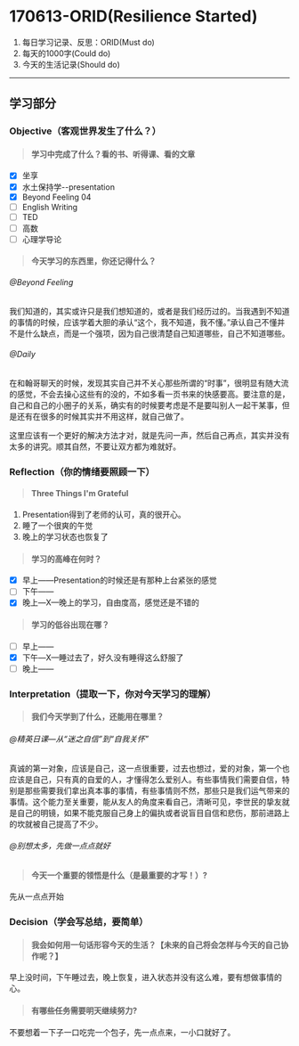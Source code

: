 # 170613-ORID(Resilience Started)

1. 每日学习记录、反思：ORID(Must do)
2. 每天的1000字(Could do)
3. 今天的生活记录(Should do)

------

## 学习部分

### Objective（客观世界发生了什么？）

> #### 学习中完成了什么？看的书、听得课、看的文章

- [x] 坐享
- [x] 水土保持学--presentation
- [x] Beyond Feeling 04
- [ ] English Writing
- [ ] TED
- [ ] 高数
- [ ] 心理学导论

> #### 今天学习的东西里，你还记得什么？

###### @Beyond Feeling

​	我们知道的，其实或许只是我们想知道的，或者是我们经历过的。当我遇到不知道的事情的时候，应该学着大胆的承认“这个，我不知道，我不懂。”承认自己不懂并不是什么缺点，而是一个强项，因为自己很清楚自己知道哪些，自己不知道哪些。

###### @Daily

​	在和翰哥聊天的时候，发现其实自己并不关心那些所谓的“时事”，很明显有随大流的感觉，不会去操心这些有的没的，不如多看一页书来的快感要高。要注意的是，自己和自己的小圈子的关系，确实有的时候要考虑是不是要叫别人一起干某事，但是还有在很多的时候其实并不用这样，就自己做了。

​	这里应该有一个更好的解决方法才对，就是先问一声，然后自己再点，其实并没有太多的讲究。顺其自然，不要让双方都为难就好。

### Reflection（你的情绪要照顾一下）

> #### Three Things I'm Grateful

1. Presentation得到了老师的认可，真的很开心。
2. 睡了一个很爽的午觉
3. 晚上的学习状态也恢复了

> #### 学习的高峰在何时？

- [x] 早上——Presentation的时候还是有那种上台紧张的感觉
- [ ] 下午——
- [x] 晚上—X—晚上的学习，自由度高，感觉还是不错的

> #### 学习的低谷出现在哪？

- [ ] 早上——
- [x] 下午—X—睡过去了，好久没有睡得这么舒服了
- [ ] 晚上——

### Interpretation（提取一下，你对今天学习的理解）

> #### 我们今天学到了什么，还能用在哪里？

###### @精英日课—从“迷之自信”到“自我关怀”

​	真诚的第一对象，应该是自己，这一点很重要，过去也想过，爱的对象，第一个也应该是自己，只有真的自爱的人，才懂得怎么爱别人。有些事情我们需要自信，特别是那些需要我们拿出真本事的事情，有些事情则不然，那些只是我们运气带来的事情。这个能力至关重要，能从友人的角度来看自己，清晰可见，李世民的挚友就是自己的明镜，如果不能克服自己身上的偏执或者说盲目自信和悲伤，那前进路上的坎就被自己提高了不少。

###### @别想太多，先做一点点就好



> #### 今天一个重要的领悟是什么（是最重要的才写！）?

先从一点点开始

### Decision（学会写总结，要简单）

> #### 我会如何用一句话形容今天的生活？【未来的自己将会怎样与今天的自己协作呢？】

早上没时间，下午睡过去，晚上恢复，进入状态并没有这么难，要有想做事情的心。

> #### 有哪些任务需要明天继续努力?

不要想着一下子一口吃完一个包子，先一点点来，一小口就好了。